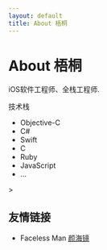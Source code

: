 ```yaml
---
layout: default
title: About 梧桐
---
```


<div class="post">
	<h1 class="pageTitle">About 梧桐</h1>
	<!-- <img src="{{ '/assets/img/touring.jpg' | prepend: site.baseurl }}" alt="">  -->
	<p class="intro">iOS软件工程师、全栈工程师.</p>
	<p>技术栈</p>
	<ul>
		<li>Objective-C</li>
		<li>C#</li>
		<li>Swift</li>
		<li>C</li>
		<li>Ruby</li>
		<li>JavaScript</li>
		<li>...</li>
	</ul>>
	<h2>友情链接</h2>
	<ul>
		<li>Faceless Man <a href="http://www.yanhaijing.com/">颜海镜</a></li>
  </ul>
</div>